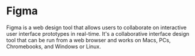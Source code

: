# Figma
Figma is a web design tool that allows users to collaborate on interactive user interface prototypes in real-time. It's a collaborative interface design tool that can be run from a web browser and works on Macs, PCs, Chromebooks, and Windows or Linux.
